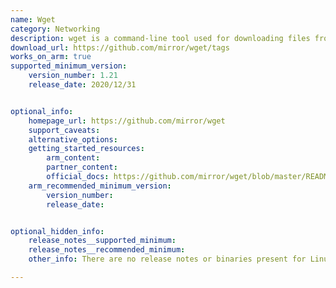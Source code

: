```yaml
---
name: Wget
category: Networking
description: wget is a command-line tool used for downloading files from the web.
download_url: https://github.com/mirror/wget/tags
works_on_arm: true
supported_minimum_version: 
    version_number: 1.21
    release_date: 2020/12/31


optional_info:
    homepage_url: https://github.com/mirror/wget
    support_caveats:
    alternative_options: 
    getting_started_resources:
        arm_content: 
        partner_content: 
        official_docs: https://github.com/mirror/wget/blob/master/README.checkout
    arm_recommended_minimum_version:
        version_number:
        release_date:


optional_hidden_info:
    release_notes__supported_minimum: 
    release_notes__recommended_minimum: 
    other_info: There are no release notes or binaries present for Linux/ARM64. wget version 1.21 is installed and tested on the Neoverse N1, using steps mentioned in [README.checkout](https://github.com/mirror/wget/blob/master/README.checkout).

---
```

